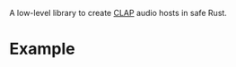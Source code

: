 A low-level library to create [CLAP](https://github.com/free-audio/clap) audio hosts in safe Rust.


# Example

```rust


```